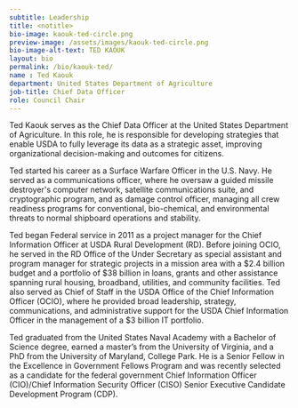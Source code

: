 ```yaml
---
subtitle: Leadership
title: <notitle>
bio-image: kaouk-ted-circle.png
preview-image: /assets/images/kaouk-ted-circle.png
bio-image-alt-text: TED KAOUK
layout: bio
permalink: /bio/kaouk-ted/
name : Ted Kaouk
department: United States Department of Agriculture
job-title: Chief Data Officer
role: Council Chair
---
```

  Ted Kaouk serves as the Chief Data Officer at the United States Department of Agriculture.  In this role, he is responsible for developing strategies that enable USDA to fully leverage its data as a strategic asset, improving organizational decision-making and outcomes for citizens.
  
  Ted started his career as a Surface Warfare Officer in the U.S. Navy.  He served as a communications officer, where he oversaw a guided missile destroyer's computer network, satellite communications suite, and cryptographic program, and as damage control officer, managing all crew readiness programs for conventional, bio-chemical, and environmental threats to normal shipboard operations and stability. 
   
   Ted began Federal service in 2011 as a project manager for the Chief Information Officer at USDA Rural Development (RD).  Before joining OCIO, he served in the RD Office of the Under Secretary as special assistant and program manager for strategic projects in a mission area with a $2.4 billion budget and a portfolio of $38 billion in loans, grants and other assistance spanning rural housing, broadband, utilities, and community facilities.  Ted also served as Chief of Staff in the USDA Office of the Chief Information Officer (OCIO), where he provided broad leadership, strategy, communications, and administrative support for the USDA Chief Information Officer in the management of a $3 billion IT portfolio. 
   
   Ted graduated from the United States Naval Academy with a Bachelor of Science degree, earned a master’s from the University of Virginia, and a PhD from the University of Maryland, College Park.  He is a Senior Fellow in the Excellence in Government Fellows Program and was recently selected as a candidate for the federal government Chief Information Officer (CIO)/Chief Information Security Officer (CISO) Senior Executive Candidate Development Program (CDP).
